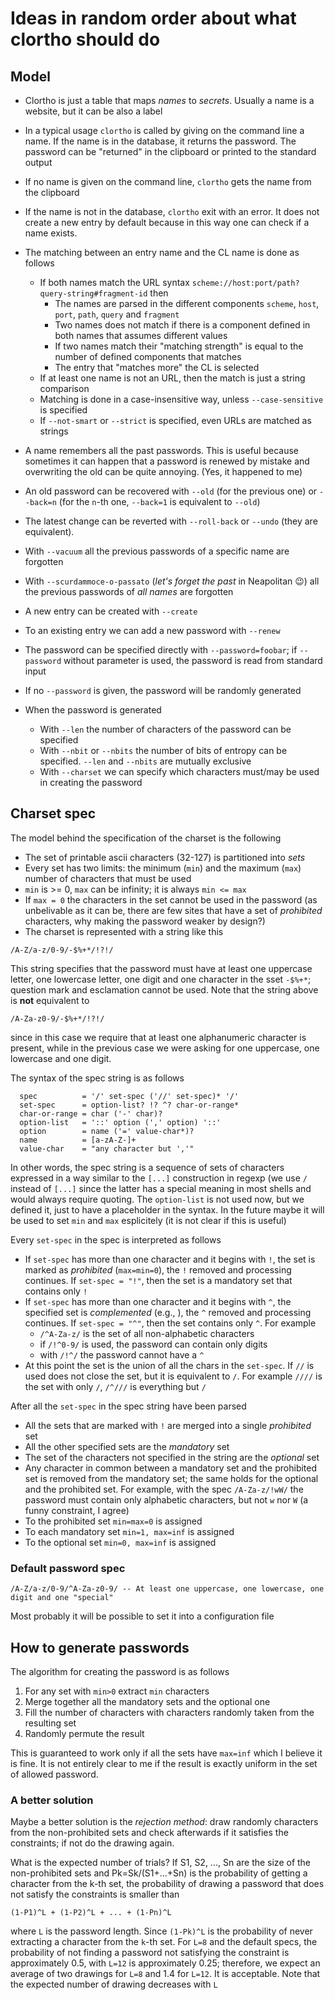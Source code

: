 # Ideas in random order about what clortho should do

## Model

* Clortho is just a table that maps _names_ to _secrets_.  Usually a name is a website, but it can be also a label
* In a typical usage `clortho` is called by giving on the command line a name. If the name is in the database, it returns the password.  The password can be "returned" in the clipboard or printed to the standard output
* If no name is given on the command line, `clortho` gets the name from the clipboard
* If the name is not in the database, `clortho` exit with an error. It does not create a new entry by default because in this way one can check if a name exists.
* The matching between an entry name and the CL name is done as follows
  * If both names match the URL syntax `scheme://host:port/path?query-string#fragment-id` then
    * The names are parsed in the different components `scheme`, `host`, `port`, `path`, `query` and `fragment` 
    * Two names does not match if there is a component defined in both names that assumes different values
    * If two names match their "matching strength" is equal to the number of defined components that matches
    * The entry that "matches more" the CL is selected
  * If at least one name is not an URL, then the match is just a string comparison
  * Matching is done in a case-insensitive way, unless `--case-sensitive` is specified
  * If `--not-smart` or `--strict` is specified, even URLs are matched as strings

* A name remembers all the past passwords.  This is useful because sometimes it can happen that a password is renewed by mistake and overwriting the old can be quite annoying. (Yes, it happened to me)
* An old password can be recovered with `--old` (for the previous one) or `--back=n` (for the `n`-th one, `--back=1` is equivalent to `--old`)
* The latest change can be reverted with `--roll-back` or `--undo` (they are equivalent).
* With `--vacuum` all the previous passwords of a specific name are forgotten
* With `--scurdammoce-o-passato` (_let's forget the past_ in Neapolitan :wink:) all the previous passwords of *all names* are forgotten

* A new entry can be created with `--create`
* To an existing entry we can add a new password with `--renew`
* The password can be specified directly with `--password=foobar`; if `--password` without parameter is used, the password is read from standard input
* If no `--password` is given, the password will be randomly generated
* When the password is generated
  * With `--len` the number of characters of the password can be specified
  * With `--nbit` or `--nbits` the number of bits of entropy can be specified. `--len` and `--nbits` are mutually exclusive
  * With `--charset` we can specify which characters must/may be used in creating the password

## Charset spec

The model behind the specification of the charset is the following

* The set of printable ascii characters (32-127) is partitioned into _sets_
* Every set has two limits: the minimum (`min`) and the maximum (`max`) number of characters that must be used
* `min` is >= 0, `max` can be infinity; it is always `min <= max`
* If `max = 0` the characters in the set cannot be used in the password (as unbelivable as it can be, there are few sites that have a set of _prohibited_ characters, why making the password weaker by design?)
* The charset is represented with a string like this

```
/A-Z/a-z/0-9/-$%+*/!?!/
```
This string specifies that the password must have at least one uppercase letter, one lowercase letter, one digit and one character in the sset `-$%+*`; question mark and esclamation cannot be used. Note that the string above is **not** equivalent to 
```
/A-Za-z0-9/-$%+*/!?!/
```
since in this case we require that at least one alphanumeric character is present, while in the previous case we were asking for one uppercase, one lowercase and one digit.

The syntax of the spec string is as follows
```
  spec          = '/' set-spec ('//' set-spec)* '/'
  set-spec      = option-list? !? ^? char-or-range*
  char-or-range = char ('-' char)?
  option-list   = '::' option (',' option) '::'
  option        = name ('=' value-char*)?
  name          = [a-zA-Z-]+
  value-char    = "any character but ','"
```
In other words, the spec string is a sequence of sets of characters expressed in a way similar to the `[...]` construction in regexp (we use `/` instead of `[...]` since the latter has a special meaning in most shells and would always require quoting. The `option-list` is not used now, but we defined it, just to have a placeholder in the syntax. In the future maybe it will be used to set `min` and `max` esplicitely (it is not clear if this is useful)

Every `set-spec` in the spec is interpreted as follows

* If `set-spec` has more than one character and it begins with `!`, the set is marked as _prohibited_ (`max=min=0`), the `!` removed and processing continues. If `set-spec = "!"`, then the set is a mandatory set that contains only `!`
* If `set-spec` has more than one character and it begins with `^`, the specified set is _complemented_ (e.g., ),  the `^` removed and processing continues. If `set-spec = "^"`, then the set  contains only `^`. For example
  * `/^A-Za-z/` is the set of all non-alphabetic characters
  * if `/!^0-9/` is used, the password can contain only digits
  * with `/!^/` the password cannot have a `^`
* At this point the set is the union of all the chars in the `set-spec`. If `//` is used does not close the set, but it is equivalent to `/`.  For example `////` is the set with only `/`, `/^///` is everything but `/`

After all the `set-spec` in the spec string have been parsed
* All the sets that are marked with `!` are merged into a single _prohibited_ set
* All the other specified sets are the _mandatory_ set
* The set of the characters not specified in the string are the _optional_ set
* Any character in common between a mandatory set and the prohibited set is removed from the mandatory set; the same holds for the optional and the prohibited set. For example, with the spec `/A-Za-z/!wW/` the password must contain only alphabetic characters, but not `w` nor `W` (a funny constraint, I agree)
* To the prohibited set `min=max=0` is assigned
* To each mandatory set `min=1, max=inf` is assigned
* To the optional set `min=0, max=inf` is assigned

### Default password spec

```
/A-Z/a-z/0-9/^A-Za-z0-9/ -- At least one uppercase, one lowercase, one digit and one "special"
```

Most probably it will be possible to set it into a configuration file

## How to generate passwords

The algorithm for creating the password is as follows
1. For any set with `min>0` extract `min` characters
2. Merge together all the mandatory sets and the optional one
3. Fill the number of characters with characters randomly taken from the resulting set
4. Randomly permute the result

This is guaranteed to work only if all the sets have `max=inf` which I believe it is fine.
It is not entirely clear to me if the result is exactly uniform in the set of allowed password.

### A better solution

Maybe a better solution is the _rejection method_: draw randomly characters from the non-prohibited sets and check afterwards if it satisfies the constraints; if not do the drawing again. 

What is the expected number of trials? If S1, S2, ..., Sn are the size of the non-prohibited sets and Pk=Sk/(S1+...+Sn) is the probability of getting a character from the k-th set, the probability of drawing a password that does not satisfy the constraints is smaller than
```
(1-P1)^L + (1-P2)^L + ... + (1-Pn)^L
```
where `L` is the password length. Since `(1-Pk)^L` is the probability of never extracting a character from the `k`-th set. For `L=8` and the default specs, the probability of not finding a password not satisfying the constraint is approximately 0.5, with `L=12` is approximately 0.25; therefore, we expect an average of two drawings for `L=8` and 1.4 for `L=12`. It is acceptable. Note that the expected number of drawing decreases with `L`

